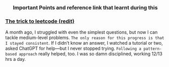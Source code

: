 ### <div style="text-align: center;"> Important Points and reference link that learnt during this </div>

### <div style="text-align: left;"> [The trick to leetcode (redit)](https://www.reddit.com/r/leetcode/comments/1gm15ru/the_trick_to_leetcode/)</div>
A month ago, I struggled with even the simplest questions, but now I can tackle medium-level problems. `The only reason for this progress is that I stayed consistent`. If I didn’t know an answer, I watched a tutorial or two, asked ChatGPT for help—but I never stopped trying. `Following a pattern-based approach` really helped, too. I was so damn disciplined, working 12/13 hrs a day.


